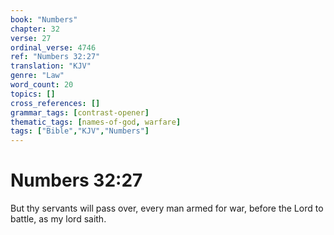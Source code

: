 ```yaml
---
book: "Numbers"
chapter: 32
verse: 27
ordinal_verse: 4746
ref: "Numbers 32:27"
translation: "KJV"
genre: "Law"
word_count: 20
topics: []
cross_references: []
grammar_tags: [contrast-opener]
thematic_tags: [names-of-god, warfare]
tags: ["Bible","KJV","Numbers"]
---
```


# Numbers 32:27

But thy servants will pass over, every man armed for war, before the Lord to battle, as my lord saith.
